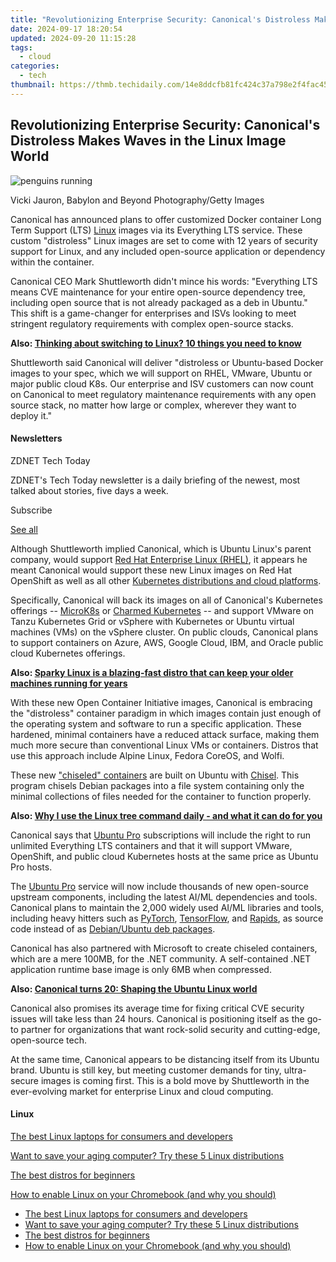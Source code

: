 ```yaml
---
title: "Revolutionizing Enterprise Security: Canonical's Distroless Makes Waves in the Linux Image World"
date: 2024-09-17 18:20:54
updated: 2024-09-20 11:15:28
tags:
  - cloud
categories:
  - tech
thumbnail: https://thmb.techidaily.com/14e8ddcfb81fc424c37a798e2f4fac450a83bd3f6d231984ceb0349e3e717f14.jpg
---
```


## Revolutionizing Enterprise Security: Canonical's Distroless Makes Waves in the Linux Image World

![penguins running](https://www.zdnet.com/a/img/resize/6c3353325c28400d3d71674d8697b9333e2daf49/2024/06/28/5d16beeb-6f88-4f0f-ad37-e57b56373d4d/gettyimages-1498113740.jpg?auto=webp&width=1280)

Vicki Jauron, Babylon and Beyond Photography/Getty Images

Canonical has announced plans to offer customized Docker container Long Term Support (LTS) [Linux](https://www.zdnet.com/article/best-linux-desktops-for-beginners/) images via its Everything LTS service. These custom "distroless" Linux images are set to come with 12 years of security support for Linux, and any included open-source application or dependency within the container.

Canonical CEO Mark Shuttleworth didn't mince his words: "Everything LTS means CVE maintenance for your entire open-source dependency tree, including open source that is not already packaged as a deb in Ubuntu." This shift is a game-changer for enterprises and ISVs looking to meet stringent regulatory requirements with complex open-source stacks.

**Also: [Thinking about switching to Linux? 10 things you need to know](https://www.zdnet.com/article/thinking-about-switching-to-linux-things-you-need-to-know/)**

Shuttleworth said Canonical will deliver "distroless or Ubuntu-based Docker images to your spec, which we will support on RHEL, VMware, Ubuntu or major public cloud K8s. Our enterprise and ISV customers can now count on Canonical to meet regulatory maintenance requirements with any open source stack, no matter how large or complex, wherever they want to deploy it."

#### Newsletters

ZDNET Tech Today

ZDNET's Tech Today newsletter is a daily briefing of the newest, most talked about stories, five days a week.

 Subscribe

[See all](https://www.zdnet.com/newsletters/)

Although Shuttleworth implied Canonical, which is Ubuntu Linux's parent company, would support [Red Hat Enterprise Linux (RHEL)](https://www.redhat.com/en/technologies/linux-platforms/enterprise-linux), it appears he meant Canonical would support these new Linux images on Red Hat OpenShift as well as all other [Kubernetes distributions and cloud platforms](https://www.zdnet.com/article/what-is-kubernetes-and-why-is-it-so-important/). 

Specifically, Canonical will back its images on all of Canonical's Kubernetes offerings -- [MicroK8s](https://microk8s.io/) or [Charmed Kubernetes](https://ubuntu.com/kubernetes/charmed-k8s) \-- and support VMware on Tanzu Kubernetes Grid or vSphere with Kubernetes or Ubuntu virtual machines (VMs) on the vSphere cluster. On public clouds, Canonical plans to support containers on Azure, AWS, Google Cloud, IBM, and Oracle public cloud Kubernetes offerings.

**Also: [Sparky Linux is a blazing-fast distro that can keep your older machines running for years](https://www.zdnet.com/article/sparky-linux-is-a-blazing-fast-distro-that-can-keep-your-older-machines-running-for-years/)**

With these new Open Container Initiative images, Canonical is embracing the "distroless" container paradigm in which images contain just enough of the operating system and software to run a specific application. These hardened, minimal containers have a reduced attack surface, making them much more secure than conventional Linux VMs or containers. Distros that use this approach include Alpine Linux, Fedora CoreOS, and Wolfi.

These new ["chiseled" containers](https://ubuntu.com/containers/chiselled) are built on Ubuntu with [Chisel](https://documentation.ubuntu.com/rockcraft/en/latest/explanation/chisel/). This program chisels Debian packages into a file system containing only the minimal collections of files needed for the container to function properly.

**Also: [Why I use the Linux tree command daily - and what it can do for you](https://www.zdnet.com/article/why-i-use-the-linux-tree-command-daily-and-what-it-can-do-for-you/)**

Canonical says that [Ubuntu Pro](https://ubuntu.com/pro) subscriptions will include the right to run unlimited Everything LTS containers and that it will support VMware, OpenShift, and public cloud Kubernetes hosts at the same price as Ubuntu Pro hosts.

The [Ubuntu Pro](https://ubuntu.com/pro) service will now include thousands of new open-source upstream components, including the latest AI/ML dependencies and tools. Canonical plans to maintain the 2,000 widely used AI/ML libraries and tools, including heavy hitters such as [PyTorch](https://pytorch.org/), [TensorFlow](https://www.tensorflow.org/), and [Rapids](https://rapids.ai/), as source code instead of as [Debian/Ubuntu deb packages](https://ubuntu.com/about/packages).

Canonical has also partnered with Microsoft to create chiseled containers, which are a mere 100MB, for the .NET community. A self-contained .NET application runtime base image is only 6MB when compressed.

**Also: [Canonical turns 20: Shaping the Ubuntu Linux world](https://www.zdnet.com/article/canonical-turns-20-shaping-the-ubuntu-linux-world/)**

Canonical also promises its average time for fixing critical CVE security issues will take less than 24 hours. Canonical is positioning itself as the go-to partner for organizations that want rock-solid security and cutting-edge, open-source tech.

At the same time, Canonical appears to be distancing itself from its Ubuntu brand. Ubuntu is still key, but meeting customer demands for tiny, ultra-secure images is coming first. This is a bold move by Shuttleworth in the ever-evolving market for enterprise Linux and cloud computing.

#### Linux

[The best Linux laptops for consumers and developers](https://www.zdnet.com/article/best-linux-laptop/ "The best Linux laptops for consumers and developers")

[Want to save your aging computer? Try these 5 Linux distributions](https://www.zdnet.com/article/want-to-save-your-old-computer-try-these-5-linux-distributions/ "Want to save your aging computer? Try these 5 Linux distributions")

[The best distros for beginners](https://www.zdnet.com/article/best-linux-desktops-for-beginners/ "The best distros for beginners")

[How to enable Linux on your Chromebook (and why you should)](https://www.zdnet.com/article/how-to-enable-linux-on-your-chromebook-and-why-you-should/ "How to enable Linux on your Chromebook (and why you should)")

* [The best Linux laptops for consumers and developers](https://www.zdnet.com/article/best-linux-laptop/ "The best Linux laptops for consumers and developers")
* [Want to save your aging computer? Try these 5 Linux distributions](https://www.zdnet.com/article/want-to-save-your-old-computer-try-these-5-linux-distributions/ "Want to save your aging computer? Try these 5 Linux distributions")
* [The best distros for beginners](https://www.zdnet.com/article/best-linux-desktops-for-beginners/ "The best distros for beginners")
* [How to enable Linux on your Chromebook (and why you should)](https://www.zdnet.com/article/how-to-enable-linux-on-your-chromebook-and-why-you-should/ "How to enable Linux on your Chromebook (and why you should)")

<ins class="adsbygoogle"
     style="display:block"
     data-ad-format="autorelaxed"
     data-ad-client="ca-pub-7571918770474297"
     data-ad-slot="1223367746"></ins>



<ins class="adsbygoogle"
     style="display:block"
     data-ad-client="ca-pub-7571918770474297"
     data-ad-slot="8358498916"
     data-ad-format="auto"
     data-full-width-responsive="true"></ins>
